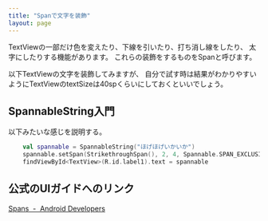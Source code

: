 ```yaml
---
title: "Spanで文字を装飾"
layout: page
---
```

TextViewの一部だけ色を変えたり、下線を引いたり、打ち消し線をしたり、
太字にしたりする機能があります。
これらの装飾をするものをSpanと呼びます。

以下TextViewの文字を装飾してみますが、
自分で試す時は結果がわかりやすいようにTextViewのtextSizeは40spくらいにしておくといいでしょう。

## SpannableString入門

以下みたいな感じを説明する。

```kotlin
    val spannable = SpannableString("ほげほげいかいか")
    spannable.setSpan(StrikethroughSpan(), 2, 4, Spannable.SPAN_EXCLUSIVE_EXCLUSIVE )
    findViewById<TextView>(R.id.label1).text = spannable
```

## 公式のUIガイドへのリンク

[Spans  -  Android Developers](https://developer.android.com/develop/ui/views/text-and-emoji/spans)